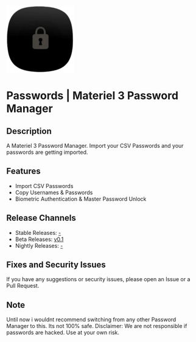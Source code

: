 ![App Icon](https://github.com/CodeSpire-Solutions/Password-Manager-Materiel-3-Expressive/blob/main/fastlane/metadata/android/en-US/images/icon.png)

# Passwords | Materiel 3 Password Manager
## Description
A Materiel 3 Password Manager. Import your CSV Passwords and your passwords are getting imported.

## Features
- Import CSV Passwords
- Copy Usernames & Passwords
- Biometric Authentication & Master Password Unlock

## Release Channels
- Stable Releases: [-](#)
- Beta Releases: [v0.1](https://github.com/CodeSpire-Solutions/Password-Manager-Materiel-3-Expressive/releases/tag/0.1)
- Nightly Releases: [-](#)

## Fixes and Security Issues
If you have any suggestions or security issues, please open an Issue or a Pull Request.

## Note
Until now i wouldnt recommend switching from any other Password Manager to this. Its not 100% safe. Disclaimer: We are not responsible if passwords are hacked. Use at your own risk.
